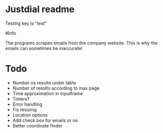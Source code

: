 # Justdial readme

Testing key is "test"

#Info

The programs scrapes emails from the company website. This is why the emails can sometimes be inaccurate!

# Todo

- Number os results under table
- Number of results according to max page
- Time approximation in inputframe
- Timers?
- Error handling
- Fix resizing
- Location options
- Add check box for emails or no
- Better coordinate finder